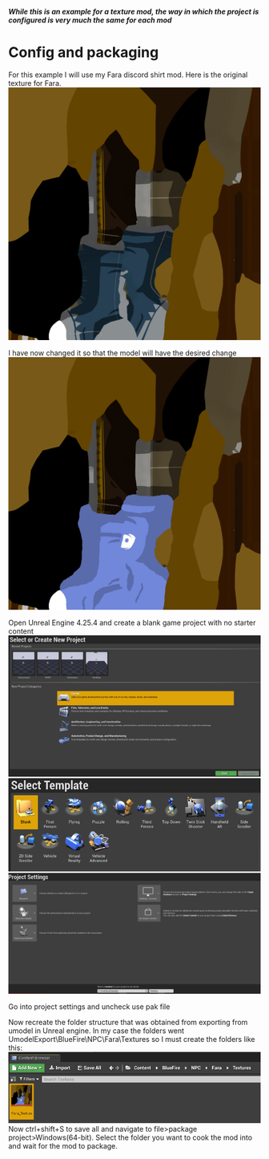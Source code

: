 ***While this is an example for a texture mod, the way in which the project is configured is very much the same for each mod***

# Config and packaging

For this example I will use my Fara discord shirt mod. Here is the original texture for Fara.
![](Images/FaraTexture.png)

I have now changed it so that the model will have the desired change
![](Images/Fara_Texture.png)

Open Unreal Engine 4.25.4 and create a blank game project with no starter content
![](Images/UE.PNG) ![](Images/UE2.PNG) ![](Images/UE3.PNG)

Go into project settings and uncheck use pak file


Now recreate the folder structure that was obtained from exporting from umodel in Unreal engine. In my case the folders went UmodelExport\BlueFire\NPC\Fara\Textures so I must create the folders like this:
![](Images/UE4.PNG)
Now ctrl+shift+S to save all and navigate to file>package project>Windows(64-bit). Select the folder you want to cook the mod into and wait for the mod to package.
